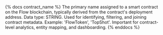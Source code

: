 {% docs contract_name %}
The primary name assigned to a smart contract on the Flow blockchain, typically derived from the contract's deployment address. Data type: STRING. Used for identifying, filtering, and joining contract metadata. Example: 'FlowToken', 'TopShot'. Important for contract-level analytics, entity mapping, and dashboarding.
{% enddocs %}